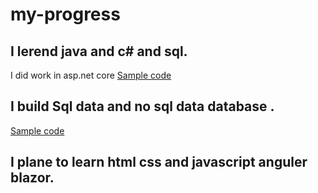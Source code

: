 # my-progress
## I lerend java and c# and sql.
I did work in asp.net core
[Sample code](https://github.com/ayindig1948/Hotel-Soulution/tree/master/HotelApp.Net)
## I build Sql data and no sql data database .
[Sample code](https://github.com/ayindig1948/Hotel-Soulution/tree/master/HotelSqlData)
## I plane to learn html css and javascript anguler blazor.

